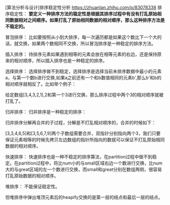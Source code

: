 [算法分析与设计]排序稳定性分析
https://zhuanlan.zhihu.com/p/83078338
排序稳定性：
**要定义一种排序方法的稳定性是根据其排序过程中有没有打乱原始相同数据相对之间顺序。如果打乱了原始相同数据的相对顺序，那么这种排序方法是不稳定的。**

冒泡排序：
比如要按照从小到大排序，每一次遍历都是如果这个数比下一个大的话，就交换，如果两个数相同不交换，所以冒泡排序是一种稳定的排序方法。

插入排序：
待排序元素如果遇到相等的元素会放在相等元素的右边，还是保持原来的相对顺序，所以插入排序也是一种稳定的排序。

选择排序：
选择排序做不到稳定，选择排序是选择当前未排序数据中最小的元素a，与第一个数b进行交换,如果a之前还有一个和b数值相同的元素b',那么b'和b的相对顺序就相反了。比如举个例子：

给定数组[3,4,3,2,1],2和第一个3进行交换，那么排序过程中两个3的相对顺序就被打乱了。

归并排序：
归并排序是一种稳定的排序：

归并排序分解再合并的子过程，分解是不打乱相对顺序的，合并的时候如下：

[3,3,4,6,5]和[3,5,6,7,9]两个子数组需要合并，双指针分别指向两个3，我们只要保证元素相等的时候先拷贝左边数组的指针所指向的数就可以保证不打乱原始相同数据的相对顺序。

快速排序：
快速排序也是一种不稳定的排序算法，在partition过程中做不到稳定。在partition过程中，将比num小的与small区域右边一个数进行交换，比num大的与great区域的左一个数进行交换，而small和great分别在数组两侧，很容易打乱原始数据的相对顺序。

堆排序：
不能保证稳定性。

但堆排序中弹出堆顶元素后的heapify交换的是第一层的结点和最后一层的结点。
